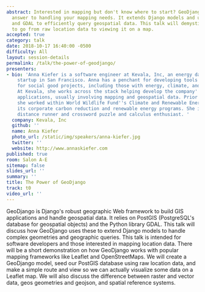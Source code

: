 ```yaml
---
abstract: Interested in mapping but don't know where to start? GeoDjango is Django's
  answer to handling your mapping needs. It extends Django models and uses PostGIS
  and GDAL to efficiently query geospatial data. This talk will demystify using GeoDjango
  to go from raw location data to viewing it on a map.
accepted: true
category: talk
date: 2018-10-17 16:40:00 -0500
difficulty: All
layout: session-details
permalink: /talk/the-power-of-geodjango/
presenters:
- bio: 'Anna Kiefer is a software engineer at Kevala, Inc, an energy data and analytics
    startup in San Francisco. Anna has a penchant for developing tools and methodologies
    for social good projects, including those with energy, climate, and health impacts.
    At Kevala, she works across the stack helping develop the company''s Django web
    applications, usually involving mapping and geospatial data. Prior to Kevala,
    she worked within World Wildlife Fund''s Climate and Renewable Energy team growing
    its corporate carbon reduction and renewable energy programs. She is an avid long
    distance runner and crossword puzzle and calculus enthusiast. '
  company: Kevala, Inc
  github: ''
  name: Anna Kiefer
  photo_url: /static/img/speakers/anna-kiefer.jpg
  twitter: ''
  website: http://www.annaskiefer.com
published: true
room: Salon A-E
sitemap: false
slides_url: ''
summary: ''
title: The Power of GeoDjango
track: t0
video_url: ''
---
```


GeoDjango is Django's robust geographic Web framework to build GIS applications and handle geospatial data. It relies on PostGIS (PostgreSQL's database for geospatial objects) and the Python library GDAL. This talk will discuss how GeoDjango uses these to extend Django models to handle complex geometries and geographic queries. This talk is intended for software developers and those interested in mapping location data. There will be a short demonstration on how GeoDjango works with popular mapping frameworks like Leaflet and OpenStreetMaps. We will create a GeoDjango model, seed our PostGIS database using raw location data, and make a simple route and view so we can actually visualize some data on a Leaflet map. We will also discuss the difference between raster and vector data, geos geometries and geojson, and spatial reference systems.
